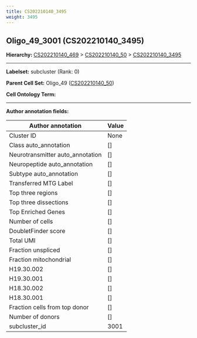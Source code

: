 ```yaml
---
title: CS202210140_3495
weight: 3495
---
```

## Oligo_49_3001 (CS202210140_3495)
<b>Hierarchy: </b>
[CS202210140_469](cell_sets/CS202210140_469.md) >
[CS202210140_50](cell_sets/CS202210140_50.md) >
[CS202210140_3495](cell_sets/CS202210140_3495.md)

---


**Labelset:** subcluster (Rank: 0)

**Parent Cell Set:** Oligo_49 ([CS202210140_50](cell_sets/CS202210140_50.md))



**Cell Ontology Term:** 

[MARKER GENES.]: #


---

[TRANSFERRED ANNOTATIONS.]: #


[AUTHOR ANNOTATION FIELDS.]: #


**Author annotation fields:**

| Author annotation | Value |
|-------------------|-------|
|Cluster ID|None|
|Class auto_annotation|[]|
|Neurotransmitter auto_annotation|[]|
|Neuropeptide auto_annotation|[]|
|Subtype auto_annotation|[]|
|Transferred MTG Label|[]|
|Top three regions|[]|
|Top three dissections|[]|
|Top Enriched Genes|[]|
|Number of cells|[]|
|DoubletFinder score|[]|
|Total UMI|[]|
|Fraction unspliced|[]|
|Fraction mitochondrial|[]|
|H19.30.002|[]|
|H19.30.001|[]|
|H18.30.002|[]|
|H18.30.001|[]|
|Fraction cells from top donor|[]|
|Number of donors|[]|
|subcluster_id|3001|
